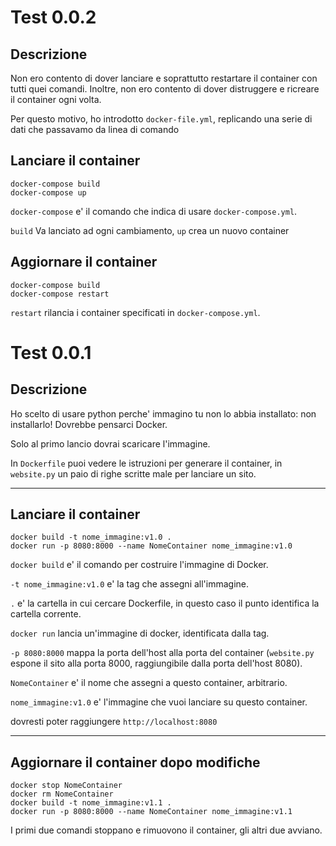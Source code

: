 # Test 0.0.2
## Descrizione
Non ero contento di dover lanciare e soprattutto restartare il container con
tutti quei comandi. Inoltre, non ero contento di dover distruggere e ricreare
il container ogni volta.

Per questo motivo, ho introdotto `docker-file.yml`, replicando una serie di
dati che passavamo da linea di comando

## Lanciare il container
```
docker-compose build
docker-compose up
```
`docker-compose` e' il comando che indica di usare `docker-compose.yml`.

`build` Va lanciato ad ogni cambiamento, `up` crea un nuovo container

## Aggiornare il container
```
docker-compose build
docker-compose restart
```
`restart` rilancia i container specificati in `docker-compose.yml`.

# Test 0.0.1

## Descrizione
Ho scelto di usare python perche' immagino tu non lo abbia installato:
non installarlo! Dovrebbe pensarci Docker.

Solo al primo lancio
dovrai scaricare l'immagine.

In `Dockerfile` puoi vedere le istruzioni per generare il container,
in `website.py` un paio di righe scritte male per lanciare un sito.

---

## Lanciare il container
```
docker build -t nome_immagine:v1.0 .
docker run -p 8080:8000 --name NomeContainer nome_immagine:v1.0
```
`docker build` e' il comando per costruire l'immagine di Docker.

`-t nome_immagine:v1.0` e' la tag che assegni all'immagine.

`.` e' la cartella in cui cercare Dockerfile, in questo caso il punto
identifica la cartella corrente.

`docker run` lancia un'immagine di docker, identificata dalla tag.

`-p 8080:8000` mappa la porta dell'host alla porta del container (`website.py`
espone il sito alla porta 8000, raggiungibile dalla porta dell'host 8080).

`NomeContainer` e' il nome che assegni a questo container, arbitrario.

`nome_immagine:v1.0` e' l'immagine che vuoi lanciare su questo container.

dovresti poter raggiungere `http://localhost:8080`

---

## Aggiornare il container dopo modifiche
```
docker stop NomeContainer
docker rm NomeContainer
docker build -t nome_immagine:v1.1 .
docker run -p 8080:8000 --name NomeContainer nome_immagine:v1.1
```
I primi due comandi stoppano e rimuovono il container, gli altri due avviano.